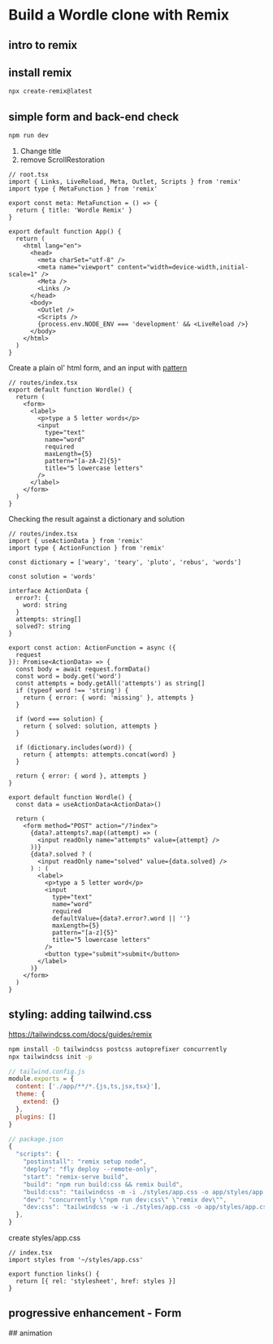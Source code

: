 # Build a Wordle clone with Remix

## intro to remix

## install remix

```sh
npx create-remix@latest
```

## simple form and back-end check

```sh
npm run dev
```

1. Change title
2. remove ScrollRestoration

```tsx
// root.tsx
import { Links, LiveReload, Meta, Outlet, Scripts } from 'remix'
import type { MetaFunction } from 'remix'

export const meta: MetaFunction = () => {
  return { title: 'Wordle Remix' }
}

export default function App() {
  return (
    <html lang="en">
      <head>
        <meta charSet="utf-8" />
        <meta name="viewport" content="width=device-width,initial-scale=1" />
        <Meta />
        <Links />
      </head>
      <body>
        <Outlet />
        <Scripts />
        {process.env.NODE_ENV === 'development' && <LiveReload />}
      </body>
    </html>
  )
}
```

Create a plain ol' html form, and an input with [pattern](https://developer.mozilla.org/en-US/docs/Web/HTML/Attributes/pattern)

```tsx
// routes/index.tsx
export default function Wordle() {
  return (
    <form>
      <label>
        <p>type a 5 letter words</p>
        <input
          type="text"
          name="word"
          required
          maxLength={5}
          pattern="[a-zA-Z]{5}"
          title="5 lowercase letters"
        />
      </label>
    </form>
  )
}
```

Checking the result against a dictionary and solution

```tsx
// routes/index.tsx
import { useActionData } from 'remix'
import type { ActionFunction } from 'remix'

const dictionary = ['weary', 'teary', 'pluto', 'rebus', 'words']

const solution = 'words'

interface ActionData {
  error?: {
    word: string
  }
  attempts: string[]
  solved?: string
}

export const action: ActionFunction = async ({
  request
}): Promise<ActionData> => {
  const body = await request.formData()
  const word = body.get('word')
  const attempts = body.getAll('attempts') as string[]
  if (typeof word !== 'string') {
    return { error: { word: 'missing' }, attempts }
  }

  if (word === solution) {
    return { solved: solution, attempts }
  }

  if (dictionary.includes(word)) {
    return { attempts: attempts.concat(word) }
  }

  return { error: { word }, attempts }
}

export default function Wordle() {
  const data = useActionData<ActionData>()

  return (
    <form method="POST" action="/?index">
      {data?.attempts?.map((attempt) => (
        <input readOnly name="attempts" value={attempt} />
      ))}
      {data?.solved ? (
        <input readOnly name="solved" value={data.solved} />
      ) : (
        <label>
          <p>type a 5 letter word</p>
          <input
            type="text"
            name="word"
            required
            defaultValue={data?.error?.word || ''}
            maxLength={5}
            pattern="[a-z]{5}"
            title="5 lowercase letters"
          />
          <button type="submit">submit</button>
        </label>
      )}
    </form>
  )
}
```

## styling: adding tailwind.css

https://tailwindcss.com/docs/guides/remix

```sh
npm install -D tailwindcss postcss autoprefixer concurrently
npx tailwindcss init -p
```

```js
// tailwind.config.js
module.exports = {
  content: ['./app/**/*.{js,ts,jsx,tsx}'],
  theme: {
    extend: {}
  },
  plugins: []
}
```

```js
// package.json
{
  "scripts": {
    "postinstall": "remix setup node",
    "deploy": "fly deploy --remote-only",
    "start": "remix-serve build",
    "build": "npm run build:css && remix build",
    "build:css": "tailwindcss -m -i ./styles/app.css -o app/styles/app.css",
    "dev": "concurrently \"npm run dev:css\" \"remix dev\"",
    "dev:css": "tailwindcss -w -i ./styles/app.css -o app/styles/app.css"
  },
}
```

create styles/app.css

```tsx
// index.tsx
import styles from '~/styles/app.css'

export function links() {
  return [{ rel: 'stylesheet', href: styles }]
}
```

## progressive enhancement - Form

## animation
